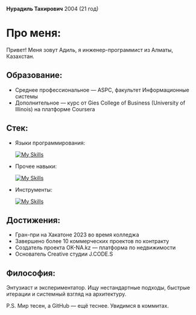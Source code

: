 __Нурадиль Тахирович__ 2004 (21 год)

# Про меня:
Привет! Меня зовут Адиль, я инженер-программист из Алматы, Казахстан.

## Образование:
- Среднее профессиональное — ASPC, факультет Информационные системы
- Дополнительное — курс от Gies College of Business (University of Illinois) на платформе Coursera

## Стек:
- Языки программирования:

  [![My Skills](https://skillicons.dev/icons?i=php,js,java,py,nodejs,go,cpp)](https://skillicons.dev)

- Прочее навыки:

  [![My Skills](https://skillicons.dev/icons?i=html,css,bootstrap,mysql,ubuntu,jquery,threejs,arduino,firebase,redis,aws)](https://skillicons.dev)

- Инструменты:

  [![My Skills](https://skillicons.dev/icons?i=github,blender,obsidian,vscode,figma,ai,ps,pr,visualstudio,notion,npm)](https://skillicons.dev)

## Достижения:
- Гран-при на Хакатоне 2023 во время колледжа
- Завершено более 10 коммерческих проектов по контракту
- Создатель проекта OK-NA.kz — платформа по недвижимости
- Основатель Creative студии J.CODE.S

## Философия:
Энтузиаст и экспериментатор. Ищу нестандартные подходы, быстрые итерации и системный взгляд на архитектуру.

P.S.
Мир тесен, а GitHub — ещё теснее. Увидимся в коммитах.
